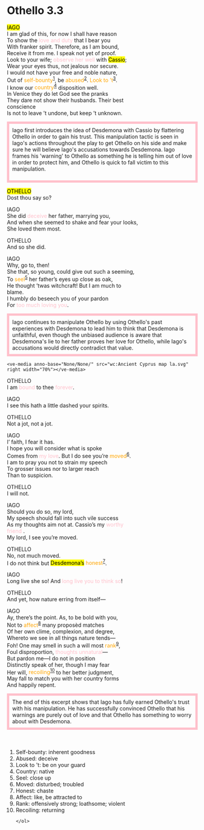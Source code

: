 # Othello 3.3
<p style="line-height: 1.6">
<style>
  @import url(//fonts.googleapis.com/css?family=McLaren); #juncture { font-family: McLaren; } #juncture h1 { color: pink; }
</style>
<section class="section1">
<ve-media anno-base="None/None/" src="wc:Henri_Albers_as_Iago_in_Otello.jpg" right width="45%"></ve-media>
    <mark qid="Q1655364">IAGO</mark> </br> I am glad of this, for now I shall have reason </br> 
To show the <span style="color:pink;">love and duty</span> that I bear you </br>
With franker spirit. Therefore, as I am bound,</br>
Receive it from me. I speak not yet of proof.</br>
Look to your wife; <span style="color:pink;">observe her well</span> with <mark qid="Q6829164">Cassio</mark>;</br>
Wear your eyes thus, not jealous nor secure.</br>
I would not have your free and noble nature,</br>
Out of <span style="color:orange;"><j>self-bounty<sup><a href="#footnote1">1</a></sup></j></span>, be <span style="color:orange;"><j>abused<sup><a href="#footnote2">2</a></sup></j></span>. <span style="color:orange;"><j>Look to ’t<sup><a href="#footnote3">3</a></sup></j></span>.</br>
I know our <span style="color:orange;"><j>country<sup><a href="#footnote4">4</a></sup></j></span> disposition well.</br>
In Venice they do let God see the pranks</br>
They dare not show their husbands. Their best</br>
conscience</br>
Is not to leave ’t undone, but keep ’t unknown.</p>
</section1>

<style>
  @import url(//fonts.googleapis.com/css?family=McLaren); #juncture { font-family: McLaren; } #juncture h1 { color: pink; }
</style>
<section class="section1">
<section class = "section1" style="border:6px solid pink; padding:8px">
Iago first introduces the idea of Desdemona with Cassio by flattering Othello in order to gain his trust. This manipulation tactic is seen in Iago's actions throughout the play to get Othello on his side and make sure he will believe Iago's accusations towards Desdemona. Iago frames his 'warning' to Othello as something he is telling him out of love in order to protect him, and Othello is quick to fall victim to this manipulation. </p>
</section> </p>

<mark qid="Q1966171">OTHELLO</mark> </br>  Dost thou say so?</p>
IAGO </br>
She did <span style="color:pink;">deceive</span> her father, marrying you,</br>
And when she seemed to shake and fear your looks,</br>
She loved them most.</p>
OTHELLO </br> And so she did.</p>

<ve-media anno-base="None/None/" src="wc:Othello and Desdemona in Venice by Théodore Chassériau.jpg
" left width="50%"></ve-media>


IAGO </br> Why, go to, then!</br>
She that, so young, could give out such a seeming,</br>
To <span style="color:orange;"><j>seel<sup><a href="#footnote5">5</a></sup></j></span> her father’s eyes up close as oak,</br>
He thought ’twas witchcraft! But I am much to</br>
blame.</br>
I humbly do beseech you of your pardon</br>
For<span style="color:pink;"> too much loving you</span>.</p>
<section class="section1">
<section class = "section1" style="border:6px solid pink; padding:8px">
Iago continues to manipulate Othello by using Othello's past experiences with Desdemona to lead him to think that Desdemona is unfaithful, even though the unbiased audience is aware that Desdemona's lie to her father proves her love for Othello, while Iago's accusations would directly contradict that value.
    </section> </p>
    
    <ve-media anno-base="None/None/" src="wc:Ancient Cyprus map la.svg" right width="70%"></ve-media>
 
OTHELLO </br> I am <span style="color:pink;">bound</span> to thee <span style="color:pink;">forever</span>.</p> 
IAGO </br>
I see this hath a little dashed your spirits.</p>
OTHELLO </br>
Not a jot, not a jot.</p>
IAGO </br> I’ faith, I fear it has.</br>
I hope you will consider what is spoke</br>
Comes from <span style="color:pink;">my love</span>. But I do see you’re <span style="color:orange;"><j>moved<sup><a href="#footnote6">6</a></sup></j></span>.</br>
I am to pray you not to strain my speech</br>
To grosser issues nor to larger reach</br>
Than to suspicion.</p>
OTHELLO </br> I will not.</p>
IAGO </br> Should you do so, my lord,</br>
My speech should fall into such vile success</br>
As my thoughts aim not at. Cassio’s my <span style="color:pink;">worthy</br>
friend</span> .</br>
My lord, I see you’re moved.</p>

 <ve-media anno-base="None/None/" src="wc:John Graham A bedchamber Desdemona in Bed asleep - Othello Act V scene 2.jpg" right width="70%"></ve-media> 


OTHELLO  </br>No, not much moved.</br>
I do not think but <mark qid="Q3272719">Desdemona’s</mark> <span style="color:orange;"><j>honest<sup><a href="#footnote7">7</a></sup></j></span>.</p>
IAGO </br>
Long live she so! And <span style="color:pink;">long live you to think so</span>!</p>
OTHELLO </br>
And yet, how nature erring from itself—</p>
IAGO </br>
Ay, there’s the point. As, to be bold with you,</br>
Not to <span style="color:orange;"><j>affect<sup><a href="#footnote8">8</a></sup></j></span> many proposèd matches</br>
Of her own clime, complexion, and degree,</br>
Whereto we see in all things nature tends—</br>
Foh! One may smell in such a will most <span style="color:orange;"><j>rank<sup><a href="#footnote9">9</a></sup></j></span>,</br>
Foul disproportion, <span style="color:pink;">thoughts unnatural</span>—</br>
But pardon me—I do not in position</br>
Distinctly speak of her, though I may fear</br>
Her will, <span style="color:orange;"><j>recoiling<sup><a href="#footnote10">10</a></sup></j></span> to her better judgment,</br>
May fall to match you with her country forms</br>
And happily repent.</p>
<section class="section1">
<section class = "section1" style="border:6px solid pink; padding:8px">
The end of this excerpt shows that Iago has fully earned Othello's trust with his manipulation. He has successfully convinced Othello that his warnings are purely out of love and that Othello has something to worry about with Desdemona. </section> </p>

<div style="margin-top:50px;">
    <ol>
        <li id="footnote1">Self-bounty: inherent goodness <a href="#footnote1"></a></li>
        <li id="footnote2">Abused: deceive <a href="#footnote2"></a></li>
        <li id="footnote3">Look to 't: be on your guard <a href="#footnote3"></a></li>
        <li id="footnote4">Country: native <a href="#footnote4"></a></li>
        <li id="footnote5">Seel: close up <a href="#footnote5"></a></li>
        <li id="footnote6">Moved: disturbed; troubled <a href="#footnote6"></a></li>
                <li id="footnote7">Honest: chaste <a href="#footnote7"></a></li>
                <li id="footnote8">Affect: like, be attracted to <a href="#footnote8"></a></li>
                <li id="footnote9">Rank: offensively strong; loathsome; violent <a href="#footnote9"></a></li>
                <li id="footnote10">Recoiling: returning <a href="#footnote10"></a></li>





  
    </ol>
</div>